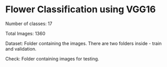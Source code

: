 # Flower Classification using VGG16

<div>
  <p>Number of classes: 17 </p>
  <p>Total Images: 1360</p>

  <p>Dataset: Folder containing the images. There are two folders inside - train and validation.</p>
  <p>Check: Folder containing images for testing.</p>
</div>
